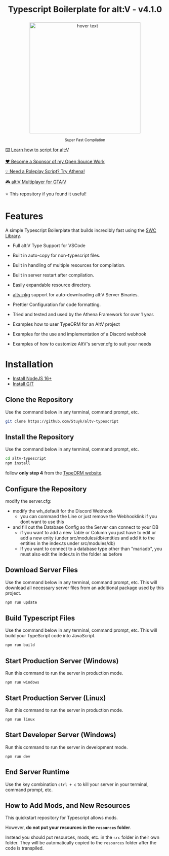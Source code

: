 <p align="center" style="font-size: 26px">
	<b>Typescript Boilerplate for alt:V - v4.1.0</b>
</p>
<p align="center">
	<img src="https://thumbs.gfycat.com/FabulousFlawlessLamb-size_restricted.gif" width="350" title="hover text">
</p>

<p align="center">
	<sup>Super Fast Compilation</sup>
</p>

[⌨️ Learn how to script for alt:V](https://altv.stuyk.com/)

[❤️ Become a Sponsor of my Open Source Work](https://github.com/sponsors/Stuyk/)

[💡 Need a Roleplay Script? Try Athena!](https://athenaframework.com/)

[🎮 alt:V Multiplayer for GTA:V](https://altv.mp)

⭐ This repository if you found it useful!

# Features

A simple Typescript Boilerplate that builds incredibly fast using the [SWC Library](https://github.com/swc-project/swc).

-   Full alt:V Type Support for VSCode
-   Built in auto-copy for non-typescript files.
-   Built in handling of multiple resources for compilation.
-   Built in server restart after compilation.
-   Easily expandable resource directory.
-   [altv-pkg](https://github.com/Stuyk/altv-pkg) support for auto-downloading alt:V Server Binaries.
-   Prettier Configuration for code formatting.
-   Tried and tested and used by the Athena Framework for over 1 year.

-   Examples how to user TypeORM for an AltV project
-   Examples for the use and implementation of a Discord webhook
-   Examples of how to customize AltV's server.cfg to suit your needs


# Installation

* [Install NodeJS 16+](https://nodejs.org/en/download/current/)
* [Install GIT](https://git-scm.com/downloads)

## Clone the Repository

Use the command below in any terminal, command prompt, etc.

```sh
git clone https://github.com/Stuyk/altv-typescript
```


## Install the Repository

Use the command below in any terminal, command prompt, etc.

```sh
cd altv-typescript
npm install
```

follow **only step 4** from the [TypeORM website](https://typeorm.io/#installation).

## Configure the Repository

modify the server.cfg:
- modify the wh_default for the Discord Webhook
	- you can command the Line or just remove the Webhooklink if you dont want to use this
- and fill out the Database Config so the Server can connect to your DB
	- if you want to add a new Table or Column you just have to edit or add a new enity (under src/modules/db/entities and add it to the entities in the index.ts under src/modules/db)
	- If you want to connect to a database type other than "mariadb", you must also edit the index.ts in the folder as before

## Download Server Files

Use the command below in any terminal, command prompt, etc. This will download all necessary server files from an additional package used by this project.

```sh
npm run update
```

## Build Typescript Files

Use the command below in any terminal, command prompt, etc. This will build your TypeScript code into JavaScript.

```sh
npm run build
```

## Start Production Server (Windows)

Run this command to run the server in production mode.

```
npm run windows
```

## Start Production Server (Linux)

Run this command to run the server in production mode.

```
npm run linux
```

## Start Developer Server (Windows)

Run this command to run the server in development mode.

```
npm run dev
```

## End Server Runtime

Use the key combination `ctrl + c` to kill your server in your terminal, command prompt, etc.

## How to Add Mods, and New Resources

This quickstart repository for Typescript allows mods.

However, **do not put your resources in the `resources` folder**.

Instead you should put resources, mods, etc. in the `src` folder in their own folder. They will be automatically copied to the `resources` folder after the code is transpiled.
